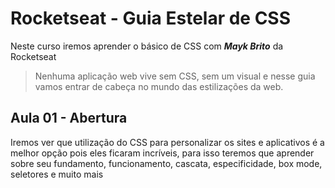 # Rocketseat - Guia Estelar de CSS

Neste curso iremos aprender o básico de CSS com _**Mayk Brito**_ da Rocketseat

>Nenhuma aplicação web vive sem CSS, sem um visual e nesse guia vamos entrar de cabeça no mundo das estilizações da web.

## Aula 01 - Abertura
Iremos ver que utilização do CSS para personalizar os sites e aplicativos é a melhor opção pois eles ficaram incríveis, para isso teremos que aprender sobre seu fundamento, funcionamento, cascata, especificidade, box mode, seletores e muito mais
